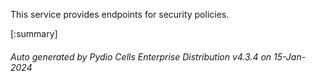 






This service provides endpoints for security policies.

[:summary]

###### Auto generated by Pydio Cells Enterprise Distribution v4.3.4 on 15-Jan-2024

